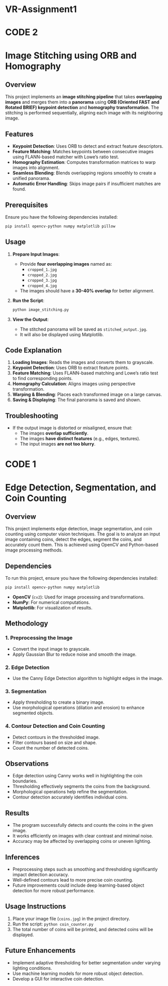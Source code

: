 # VR-Assignment1
# CODE 2
# Image Stitching using ORB and Homography

## Overview
This project implements an **image stitching pipeline** that takes **overlapping images** and merges them into a **panorama** using **ORB (Oriented FAST and Rotated BRIEF) keypoint detection** and **homography transformation**. The stitching is performed sequentially, aligning each image with its neighboring image.

## Features
- **Keypoint Detection**: Uses ORB to detect and extract feature descriptors.
- **Feature Matching**: Matches keypoints between consecutive images using FLANN-based matcher with Lowe’s ratio test.
- **Homography Estimation**: Computes transformation matrices to warp images into alignment.
- **Seamless Blending**: Blends overlapping regions smoothly to create a unified panorama.
- **Automatic Error Handling**: Skips image pairs if insufficient matches are found.

## Prerequisites
Ensure you have the following dependencies installed:

```bash
pip install opencv-python numpy matplotlib pillow
```

## Usage
1. **Prepare Input Images**:
   - Provide **four overlapping images** named as:
     - `cropped_1.jpg`
     - `cropped_2.jpg`
     - `cropped_3.jpg`
     - `cropped_4.jpg`
   - The images should have a **30-40% overlap** for better alignment.

2. **Run the Script**:
   ```bash
   python image_stitching.py
   ```

3. **View the Output**:
   - The stitched panorama will be saved as `stitched_output.jpg`.
   - It will also be displayed using Matplotlib.

## Code Explanation
1. **Loading Images**: Reads the images and converts them to grayscale.
2. **Keypoint Detection**: Uses ORB to extract feature points.
3. **Feature Matching**: Uses FLANN-based matching and Lowe’s ratio test to find corresponding points.
4. **Homography Calculation**: Aligns images using perspective transformation.
5. **Warping & Blending**: Places each transformed image on a large canvas.
6. **Saving & Displaying**: The final panorama is saved and shown.

## Troubleshooting
- If the output image is distorted or misaligned, ensure that:
  - The images **overlap sufficiently**.
  - The images **have distinct features** (e.g., edges, textures).
  - The input images **are not too blurry**.
# CODE 1
# Edge Detection, Segmentation, and Coin Counting

## Overview

This project implements edge detection, image segmentation, and coin counting using computer vision techniques. The goal is to analyze an input image containing coins, detect the edges, segment the coins, and accurately count them. This is achieved using OpenCV and Python-based image processing methods.

## Dependencies

To run this project, ensure you have the following dependencies installed:

```bash
pip install opencv-python numpy matplotlib
```

- **OpenCV** (`cv2`): Used for image processing and transformations.
- **NumPy**: For numerical computations.
- **Matplotlib**: For visualization of results.

## Methodology

### 1. **Preprocessing the Image**

- Convert the input image to grayscale.
- Apply Gaussian Blur to reduce noise and smooth the image.

### 2. **Edge Detection**

- Use the Canny Edge Detection algorithm to highlight edges in the image.

### 3. **Segmentation**

- Apply thresholding to create a binary image.
- Use morphological operations (dilation and erosion) to enhance segmented objects.

### 4. **Contour Detection and Coin Counting**

- Detect contours in the thresholded image.
- Filter contours based on size and shape.
- Count the number of detected coins.


## Observations

- Edge detection using Canny works well in highlighting the coin boundaries.
- Thresholding effectively segments the coins from the background.
- Morphological operations help refine the segmentation.
- Contour detection accurately identifies individual coins.

## Results

- The program successfully detects and counts the coins in the given image.
- It works efficiently on images with clear contrast and minimal noise.
- Accuracy may be affected by overlapping coins or uneven lighting.

## Inferences

- Preprocessing steps such as smoothing and thresholding significantly impact detection accuracy.
- Well-defined contours lead to more precise coin counting.
- Future improvements could include deep learning-based object detection for more robust performance.

## Usage Instructions

1. Place your image file (`coins.jpg`) in the project directory.
2. Run the script: `python coin_counter.py`
3. The total number of coins will be printed, and detected coins will be displayed.

## Future Enhancements

- Implement adaptive thresholding for better segmentation under varying lighting conditions.
- Use machine learning models for more robust object detection.
- Develop a GUI for interactive coin detection.





